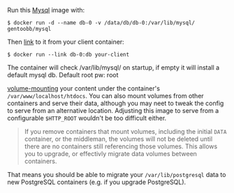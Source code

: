 Run this [Mysql][] image with:

    $ docker run -d --name db-0 -v /data/db/db-0:/var/lib/mysql/ gentoobb/mysql

Then [link][linking] to it from your client container:

    $ docker run --link db-0:db your-client

The container will check /var/lib/mysql/ on startup, if empty it will install a default mysql db. Default root pw: root

[volume-mounting][volume-mount] your content under the container's
`/var/www/localhost/htdocs`.  You can also mount volumes from other
containers and serve their data, although you may neet to tweak the
config to serve from an alternative location.  Adjusting this image to
serve from a configurable `$HTTP_ROOT` wouldn't be too difficult
either.

> If you remove containers that mount volumes, including the initial
> `DATA` container, or the middleman, the volumes will not be deleted
> until there are no containers still referencing those volumes. This
> allows you to upgrade, or effectivly migrate data volumes between
> containers.

That means you should be able to migrate your `/var/lib/postgresql`
data to new PostgreSQL containers (e.g. if you upgrade PostgreSQL).

[Mysql]: http://mysql.com/
[volume-mount]: http://docs.docker.io/en/latest/use/working_with_volumes/
[linking]: http://docs.docker.io/en/latest/use/port_redirection/#linking-a-container
[devicemapper-size-limit]: https://www.kernel.org/doc/Documentation/device-mapper/thin-provisioning.txt
[VOLUME]: http://docs.docker.io/en/latest/use/working_with_volumes/#getting-started
[fd24041]: https://github.com/SvenDowideit/docker/commit/fd240413ff835ee72741d839dccbee24e5cc410c
[3389]: https://github.com/dotcloud/docker/pull/3389

